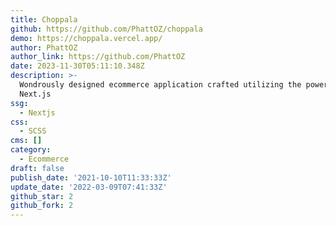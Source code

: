 ```yaml
---
title: Choppala
github: https://github.com/PhattOZ/choppala
demo: https://choppala.vercel.app/
author: PhattOZ
author_link: https://github.com/PhattOZ
date: 2023-11-30T05:11:10.348Z
description: >-
  Wondrously designed ecommerce application crafted utilizing the power of
  Next.js
ssg:
  - Nextjs
css:
  - SCSS
cms: []
category:
  - Ecommerce
draft: false
publish_date: '2021-10-10T11:33:33Z'
update_date: '2022-03-09T07:41:33Z'
github_star: 2
github_fork: 2
---
```

